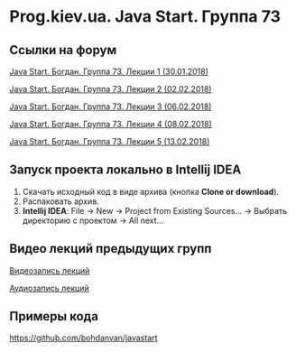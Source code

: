 Prog.kiev.ua. Java Start. Группа 73
===

## Cсылки на форум

[Java Start. Богдан. Группа 73. Лекции 1 (30.01.2018)](https://prog.kiev.ua/forum/index.php/topic,3426.0.html)

[Java Start. Богдан. Группа 73. Лекции 2 (02.02.2018)](https://prog.kiev.ua/forum/index.php/topic,3435.0.html)

[Java Start. Богдан. Группа 73. Лекции 3 (06.02.2018)](https://prog.kiev.ua/forum/index.php/topic,3442.0.html)

[Java Start. Богдан. Группа 73. Лекции 4 (08.02.2018)](https://prog.kiev.ua/forum/index.php/topic,3450.0.html)

[Java Start. Богдан. Группа 73. Лекции 5 (13.02.2018)](https://prog.kiev.ua/forum/index.php/topic,3463.0.html)

## Запуск проекта локально в Intellij IDEA

1. Скачать исходный код в виде архива (кнопка **Clone or download**).
2. Распаковать архив.
3. **Intellij IDEA**: File -> New -> Project from Existing Sources... -> Выбрать директорию с проектом -> All next...

## Видео лекций предыдущих групп

[Видеозапись лекций](https://mega.nz/#F!SRclnQQT)

[Аудиозапиcь лекций](https://mega.nz/#F!GY8UjTBS)

## Примеры кода

https://github.com/bohdanvan/javastart
